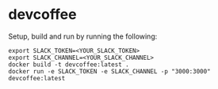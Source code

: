 # devcoffee

Setup, build and run by running the following:
```
export SLACK_TOKEN=<YOUR_SLACK_TOKEN>
export SLACK_CHANNEL=<YOUR_SLACK_CHANNEL>
docker build -t devcoffee:latest .
docker run -e SLACK_TOKEN -e SLACK_CHANNEL -p "3000:3000" devcoffee:latest
```
